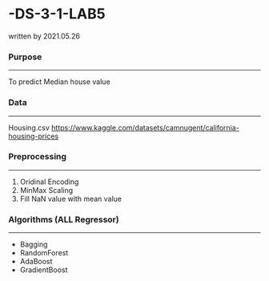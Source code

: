 # -DS-3-1-LAB5
written by 2021.05.26


### Purpose
---
To predict Median house value


### Data
---
Housing.csv
<https://www.kaggle.com/datasets/camnugent/california-housing-prices>


### Preprocessing
---
1. Oridinal Encoding
2. MinMax Scaling
3. Fill NaN value with mean value

### Algorithms (ALL Regressor)
---
+ Bagging
+ RandomForest
+ AdaBoost
+ GradientBoost

